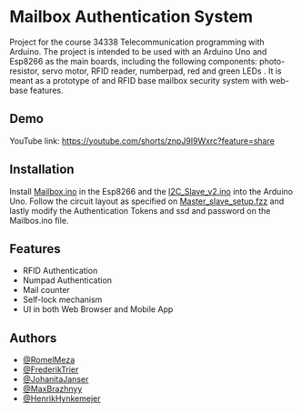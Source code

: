
# Mailbox Authentication System 

Project for the course 34338 Telecommunication programming with Arduino. The project is intended to be used with an Arduino Uno and Esp8266 as the main boards, including the following components: photo-resistor, servo motor, RFID reader, numberpad, red and green LEDs . It is meant as a prototype of and RFID base mailbox security system with web-base features.


## Demo

YouTube link: https://youtube.com/shorts/znpJ9I9Wxrc?feature=share


## Installation

Install [Mailbox.ino](https://github.com/Ramm23/Project_Arduino/blob/main/Mailbox/Mailbox.ino) in the Esp8266 and the [I2C_Slave_v2.ino](https://github.com/Ramm23/Project_Arduino/blob/main/Master_slave%20code/I2C_Slave_v2/I2C_Slave_v2.ino) into the Arduino Uno. Follow the circuit layout as specified on  [Master_slave_setup.fzz](https://github.com/Ramm23/Project_Arduino/blob/main/Master_slave%20code/Master_slave_setup.fzz) and lastly modify the Authentication Tokens and ssd and password on the Mailbos.ino file.
    
## Features

- RFID Authentication
- Numpad Authentication
- Mail counter
- Self-lock mechanism
- UI in both Web Browser and Mobile App 


## Authors

- [@RomelMeza](https://github.com/Ramm23)
- [@FrederikTrier](https://github.com/FrederikTrier)
- [@JohanitaJanser](https://github.com/johanitajanse)
- [@MaxBrazhnyy](https://github.com/maxbrazhnyy)
- [@HenrikHynkemejer](https://github.com/HenrikHynkemejer)

